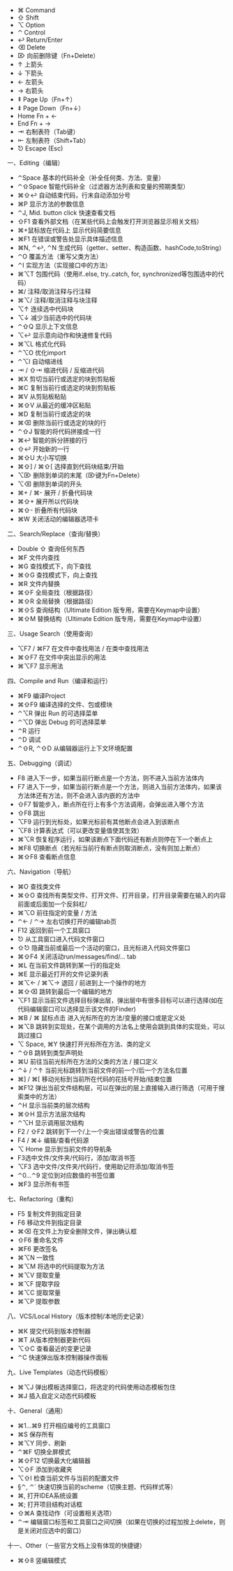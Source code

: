 * ⌘ Command
* ⇧ Shift
* ⌥ Option
* ⌃ Control
* ↩︎ Return/Enter
* ⌫ Delete
* ⌦ 向前删除键（Fn+Delete）
* ↑ 上箭头
* ↓ 下箭头
* ← 左箭头
* → 右箭头
* ⇞ Page Up（Fn+↑）
* ⇟ Page Down（Fn+↓）
* Home Fn + ←
* End Fn + →
* ⇥ 右制表符（Tab键）
* ⇤ 左制表符（Shift+Tab）
* ⎋ Escape (Esc)

一、Editing（编辑）
* ⌃Space 基本的代码补全（补全任何类、方法、变量）
* ⌃⇧Space 智能代码补全（过滤器方法列表和变量的预期类型）
* ⌘⇧↩ 自动结束代码，行末自动添加分号
* ⌘P 显示方法的参数信息
* ⌃J, Mid. button click 快速查看文档
* ⇧F1 查看外部文档（在某些代码上会触发打开浏览器显示相关文档）
* ⌘+鼠标放在代码上 显示代码简要信息
* ⌘F1 在错误或警告处显示具体描述信息
* ⌘N, ⌃↩, ⌃N 生成代码（getter、setter、构造函数、hashCode,toString）
* ⌃O 覆盖方法（重写父类方法）
* ⌃I 实现方法（实现接口中的方法）
* ⌘⌥T 包围代码（使用if..else, try..catch, for, synchronized等包围选中的代码）
* ⌘/ 注释/取消注释与行注释
* ⌘⌥/ 注释/取消注释与块注释
* ⌥↑ 连续选中代码块
* ⌥↓ 减少当前选中的代码块
* ⌃⇧Q 显示上下文信息
* ⌥↩ 显示意向动作和快速修复代码
* ⌘⌥L 格式化代码
* ⌃⌥O 优化import
* ⌃⌥I 自动缩进线
* ⇥ / ⇧⇥ 缩进代码 / 反缩进代码
* ⌘X 剪切当前行或选定的块到剪贴板
* ⌘C 复制当前行或选定的块到剪贴板
* ⌘V 从剪贴板粘贴
* ⌘⇧V 从最近的缓冲区粘贴
* ⌘D 复制当前行或选定的块
* ⌘⌫ 删除当前行或选定的块的行
* ⌃⇧J 智能的将代码拼接成一行
* ⌘↩ 智能的拆分拼接的行
* ⇧↩ 开始新的一行
* ⌘⇧U 大小写切换
* ⌘⇧] / ⌘⇧[ 选择直到代码块结束/开始
* ⌥⌦ 删除到单词的末尾（⌦键为Fn+Delete）
* ⌥⌫ 删除到单词的开头
* ⌘+ / ⌘- 展开 / 折叠代码块
* ⌘⇧+ 展开所以代码块
* ⌘⇧- 折叠所有代码块
* ⌘W 关闭活动的编辑器选项卡

二、Search/Replace（查询/替换）
* Double ⇧ 查询任何东西
* ⌘F 文件内查找
* ⌘G 查找模式下，向下查找
* ⌘⇧G 查找模式下，向上查找
* ⌘R 文件内替换
* ⌘⇧F 全局查找（根据路径）
* ⌘⇧R 全局替换（根据路径）
* ⌘⇧S 查询结构（Ultimate Edition 版专用，需要在Keymap中设置）
* ⌘⇧M 替换结构（Ultimate Edition 版专用，需要在Keymap中设置）

三、Usage Search（使用查询）
* ⌥F7 / ⌘F7 在文件中查找用法 / 在类中查找用法
* ⌘⇧F7 在文件中突出显示的用法
* ⌘⌥F7 显示用法

四、Compile and Run（编译和运行）
* ⌘F9 编译Project
* ⌘⇧F9 编译选择的文件、包或模块
* ⌃⌥R 弹出 Run 的可选择菜单
* ⌃⌥D 弹出 Debug 的可选择菜单
* ⌃R 运行
* ⌃D 调试
* ⌃⇧R, ⌃⇧D 从编辑器运行上下文环境配置

五、Debugging（调试）
* F8 进入下一步，如果当前行断点是一个方法，则不进入当前方法体内
* F7 进入下一步，如果当前行断点是一个方法，则进入当前方法体内，如果该方法体还有方法，则不会进入该内嵌的方法中
* ⇧F7 智能步入，断点所在行上有多个方法调用，会弹出进入哪个方法
* ⇧F8 跳出
* ⌥F9 运行到光标处，如果光标前有其他断点会进入到该断点
* ⌥F8 计算表达式（可以更改变量值使其生效）
* ⌘⌥R 恢复程序运行，如果该断点下面代码还有断点则停在下一个断点上
* ⌘F8 切换断点（若光标当前行有断点则取消断点，没有则加上断点）
* ⌘⇧F8 查看断点信息

六、Navigation（导航）
* ⌘O 查找类文件
* ⌘⇧O 查找所有类型文件、打开文件、打开目录，打开目录需要在输入的内容前面或后面加一个反斜杠/
* ⌘⌥O 前往指定的变量 / 方法
* ⌃← / ⌃→ 左右切换打开的编辑tab页
* F12 返回到前一个工具窗口
* ⎋ 从工具窗口进入代码文件窗口
* ⇧⎋ 隐藏当前或最后一个活动的窗口，且光标进入代码文件窗口
* ⌘⇧F4 关闭活动run/messages/find/... tab
* ⌘L 在当前文件跳转到某一行的指定处
* ⌘E 显示最近打开的文件记录列表
* ⌘⌥← / ⌘⌥→ 退回 / 前进到上一个操作的地方
* ⌘⇧⌫ 跳转到最后一个编辑的地方
* ⌥F1 显示当前文件选择目标弹出层，弹出层中有很多目标可以进行选择(如在代码编辑窗口可以选择显示该文件的Finder)
* ⌘B / ⌘ 鼠标点击 进入光标所在的方法/变量的接口或是定义处
* ⌘⌥B 跳转到实现处，在某个调用的方法名上使用会跳到具体的实现处，可以跳过接口
* ⌥ Space, ⌘Y 快速打开光标所在方法、类的定义
* ⌃⇧B 跳转到类型声明处
* ⌘U 前往当前光标所在方法的父类的方法 / 接口定义
* ⌃↓ / ⌃↑ 当前光标跳转到当前文件的前一个/后一个方法名位置
* ⌘] / ⌘[ 移动光标到当前所在代码的花括号开始/结束位置
* ⌘F12 弹出当前文件结构层，可以在弹出的层上直接输入进行筛选（可用于搜索类中的方法）
* ⌃H 显示当前类的层次结构
* ⌘⇧H 显示方法层次结构
* ⌃⌥H 显示调用层次结构
* F2 / ⇧F2 跳转到下一个/上一个突出错误或警告的位置
* F4 / ⌘↓ 编辑/查看代码源
* ⌥ Home 显示到当前文件的导航条
* F3选中文件/文件夹/代码行，添加/取消书签
* ⌥F3 选中文件/文件夹/代码行，使用助记符添加/取消书签
* ⌃0...⌃9 定位到对应数值的书签位置
* ⌘F3 显示所有书签

七、Refactoring（重构）
* F5 复制文件到指定目录
* F6 移动文件到指定目录
* ⌘⌫ 在文件上为安全删除文件，弹出确认框
* ⇧F6 重命名文件
* ⌘F6 更改签名
* ⌘⌥N 一致性
* ⌘⌥M 将选中的代码提取为方法
* ⌘⌥V 提取变量
* ⌘⌥F 提取字段
* ⌘⌥C 提取常量
* ⌘⌥P 提取参数

八、VCS/Local History（版本控制/本地历史记录）
* ⌘K 提交代码到版本控制器
* ⌘T 从版本控制器更新代码
* ⌥⇧C 查看最近的变更记录
* ⌃C 快速弹出版本控制器操作面板

九、Live Templates（动态代码模板）
* ⌘⌥J 弹出模板选择窗口，将选定的代码使用动态模板包住
* ⌘J 插入自定义动态代码模板

十、General（通用）
* ⌘1...⌘9 打开相应编号的工具窗口
* ⌘S 保存所有
* ⌘⌥Y 同步、刷新
* ⌃⌘F 切换全屏模式
* ⌘⇧F12 切换最大化编辑器
* ⌥⇧F 添加到收藏夹
* ⌥⇧I 检查当前文件与当前的配置文件
* §⌃, ⌃` 快速切换当前的scheme（切换主题、代码样式等）
* ⌘, 打开IDEA系统设置
* ⌘; 打开项目结构对话框
* ⇧⌘A 查找动作（可设置相关选项）
* ⌃⇥ 编辑窗口标签和工具窗口之间切换（如果在切换的过程加按上delete，则是关闭对应选中的窗口）

十一、Other（一些官方文档上没有体现的快捷键）
* ⌘⇧8 竖编辑模式


